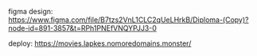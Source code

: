 figma design: https://www.figma.com/file/B7tzs2VnL1CLC2qUeLHrkB/Diploma-(Copy)?node-id=891-3857&t=RPh1PNEfVNQYPJJ3-0

deploy: https://movies.lapkes.nomoredomains.monster/

